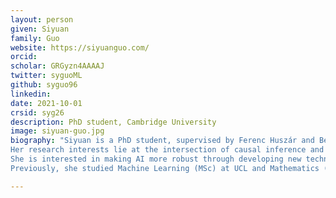 ```yaml
---
layout: person
given: Siyuan
family: Guo
website: https://siyuanguo.com/
orcid: 
scholar: GRGyzn4AAAAJ
twitter: syguoML
github: syguo96
linkedin: 
date: 2021-10-01
crsid: syg26
description: PhD student, Cambridge University
image: siyuan-guo.jpg
biography: "Siyuan is a PhD student, supervised by Ferenc Huszár and Bernhard Schölkopf under Cambridge-Tübingen Fellowship.
Her research interests lie at the intersection of causal inference and machine learning. 
She is interested in making AI more robust through developing new techniques for training neural networks such that they can learn the invariant causal structure behind the data.
Previously, she studied Machine Learning (MSc) at UCL and Mathematics (BA + MSc) at Cambridge. She also worked as a quantitative strategist in finance."

---
```

